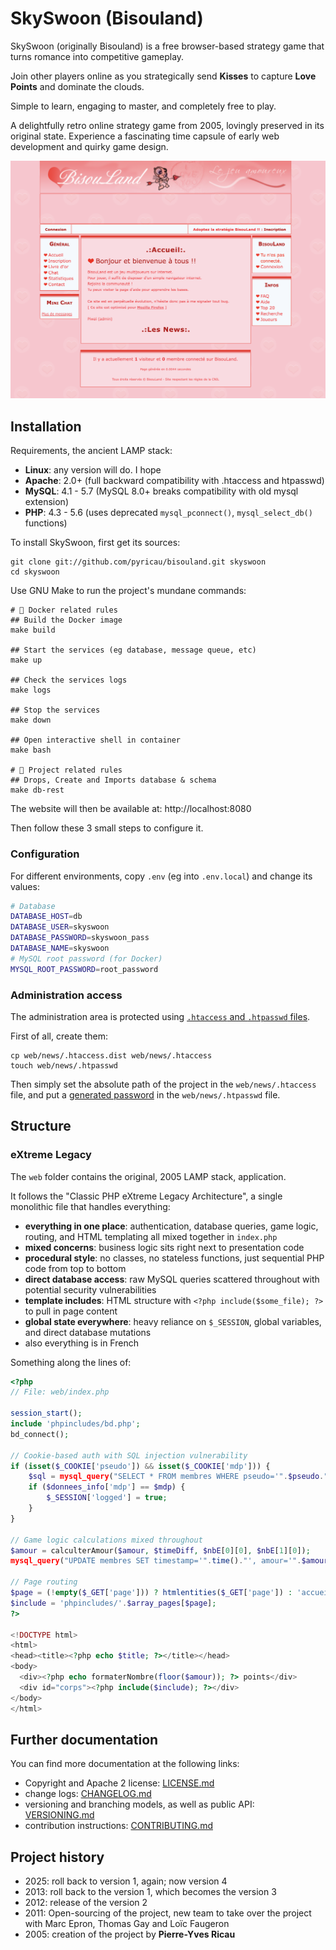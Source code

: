 # SkySwoon (Bisouland)

SkySwoon (originally Bisouland) is a free browser-based strategy game that turns
romance into competitive gameplay.

Join other players online as you strategically send **Kisses** to capture
**Love Points** and dominate the clouds.

Simple to learn, engaging to master, and completely free to play.

A delightfully retro online strategy game from 2005, lovingly preserved in its
original state. Experience a fascinating time capsule of early web development
and quirky game design.

![Screenshot](Screenshot.png)

## Installation

Requirements, the ancient LAMP stack:

* **Linux**: any version will do. I hope
* **Apache**: 2.0+ (full backward compatibility with .htaccess and htpasswd)
* **MySQL**: 4.1 - 5.7 (MySQL 8.0+ breaks compatibility with old mysql extension)
* **PHP**: 4.3 - 5.6 (uses deprecated `mysql_pconnect()`, `mysql_select_db()` functions)

To install SkySwoon, first get its sources:

```console
git clone git://github.com/pyricau/bisouland.git skyswoon
cd skyswoon
```

Use GNU Make to run the project's mundane commands:

```console
# 🐳 Docker related rules
## Build the Docker image
make build

## Start the services (eg database, message queue, etc)
make up

## Check the services logs
make logs

## Stop the services
make down

## Open interactive shell in container
make bash

# 🐘 Project related rules
## Drops, Create and Imports database & schema
make db-rest
```

The website will then be available at: http://localhost:8080

Then follow these 3 small steps to configure it.

### Configuration

For different environments, copy `.env` (eg into `.env.local`) and change its values:

```bash
# Database
DATABASE_HOST=db
DATABASE_USER=skyswoon
DATABASE_PASSWORD=skyswoon_pass
DATABASE_NAME=skyswoon
# MySQL root password (for Docker)
MYSQL_ROOT_PASSWORD=root_password
```

### Administration access

The administration area is protected using
[`.htaccess` and `.htpasswd` files](http://weavervsworld.com/docs/other/passprotect.html).

First of all, create them:

```console
cp web/news/.htaccess.dist web/news/.htaccess
touch web/news/.htpasswd
```

Then simply set the absolute path of the project in the `web/news/.htaccess`
file, and put a
[generated password](http://www.htaccesstools.com/htpasswd-generator/) in the
`web/news/.htpasswd` file.

## Structure

### eXtreme Legacy

The `web` folder contains the original, 2005 LAMP stack, application.

It follows the "Classic PHP eXtreme Legacy Architecture", a single monolithic
file that handles everything:

* **everything in one place**: authentication, database queries, game logic,
  routing, and HTML templating all mixed together in `index.php`
* **mixed concerns**: business logic sits right next to presentation code
* **procedural style**: no classes, no stateless functions,
  just sequential PHP code from top to bottom
* **direct database access**: raw MySQL queries scattered throughout
  with potential security vulnerabilities
* **template includes**: HTML structure with `<?php include($some_file); ?>`
  to pull in page content
* **global state everywhere**: heavy reliance on `$_SESSION`, global variables,
  and direct database mutations
* also everything is in French

Something along the lines of:

```php
<?php
// File: web/index.php

session_start();
include 'phpincludes/bd.php';
bd_connect();

// Cookie-based auth with SQL injection vulnerability
if (isset($_COOKIE['pseudo']) && isset($_COOKIE['mdp'])) {
    $sql = mysql_query("SELECT * FROM membres WHERE pseudo='".$pseudo."'");
    if ($donnees_info['mdp'] == $mdp) {
        $_SESSION['logged'] = true;
    }
}

// Game logic calculations mixed throughout
$amour = calculterAmour($amour, $timeDiff, $nbE[0][0], $nbE[1][0]);
mysql_query("UPDATE membres SET timestamp='".time()."', amour='".$amour."' WHERE id='".$id."'");

// Page routing
$page = (!empty($_GET['page'])) ? htmlentities($_GET['page']) : 'accueil';
$include = 'phpincludes/'.$array_pages[$page];
?>

<!DOCTYPE html>
<html>
<head><title><?php echo $title; ?></title></head>
<body>
  <div><?php echo formaterNombre(floor($amour)); ?> points</div>
  <div id="corps"><?php include($include); ?></div>
</body>
</html>
```

## Further documentation

You can find more documentation at the following links:

* Copyright and Apache 2 license: [LICENSE.md](LICENSE.md)
* change logs: [CHANGELOG.md](CHANGELOG.md)
* versioning and branching models,
  as well as public API: [VERSIONING.md](VERSIONING.md)
* contribution instructions: [CONTRIBUTING.md](CONTRIBUTING.md)

## Project history

* 2025: roll back to version 1, again; now version 4
* 2013: roll back to the version 1, which becomes the version 3
* 2012: release of the version 2
* 2011: Open-sourcing of the project, new team to take over the project with
  Marc Epron, Thomas Gay and Loïc Faugeron
* 2005: creation of the project by **Pierre-Yves Ricau**
